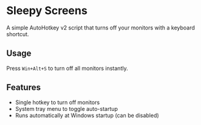 # Sleepy Screens

A simple AutoHotkey v2 script that turns off your monitors with a keyboard shortcut.

## Usage

Press `Win+Alt+S` to turn off all monitors instantly.

## Features

- Single hotkey to turn off monitors
- System tray menu to toggle auto-startup
- Runs automatically at Windows startup (can be disabled)